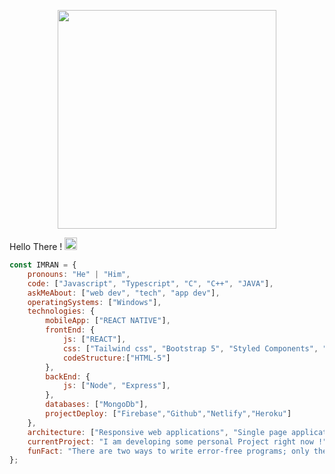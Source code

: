 <p align="center">
  <img src="https://media.giphy.com/media/M9gbBd9nbDrOTu1Mqx/giphy.gif" width="350">
</p>
<p>Hello There ! <img src="https://media.giphy.com/media/WUlplcMpOCEmTGBtBW/giphy.gif" width="20"> 
</p>

```javascript
const IMRAN = {
    pronouns: "He" | "Him",
    code: ["Javascript", "Typescript", "C", "C++", "JAVA"],
    askMeAbout: ["web dev", "tech", "app dev"],
    operatingSystems: ["Windows"],
    technologies: {
        mobileApp: ["REACT NATIVE"],
        frontEnd: {
            js: ["REACT"],
            css: ["Tailwind css", "Bootstrap 5", "Styled Components", "SASS ]
            codeStructure:["HTML-5"]
        },
        backEnd: {
            js: ["Node", "Express"],
        },
        databases: ["MongoDb"],
        projectDeploy: ["Firebase","Github","Netlify","Heroku"]
    },
    architecture: ["Responsive web applications", "Single page applications"],
    currentProject: "I am developing some personal Project right now !",
    funFact: "There are two ways to write error-free programs; only the third one works"
};
```
